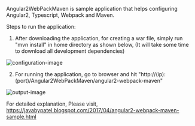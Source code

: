 Angular2WebPackMaven is sample application that helps configuring Angular2, Typescript, Webpack and Maven.

Steps to run the application:

1. After downloading the application, for creating a war file, simply run "mvn install" in home directory as shown below,
    (It will take some time to download all development dependencies) 

![configuration-image](https://3.bp.blogspot.com/-8b8RMyHxdi8/WO08r8gt0PI/AAAAAAAABt8/z2EzUtiRR8YhJkHA0jxI15z0VGGdQ-mqACLcB/s1600/output.png)

2. For running the application, go to browser and hit 
    "http://(ip):(port)/Angular2WebPackMaven/angular2-webpack-maven"
    
 ![output-image](https://1.bp.blogspot.com/-woDsAuhAa1c/WOvbgqW5v0I/AAAAAAAABtk/Ron90z8ZOIEpTDU4WBbYnDZytboz2-qdgCLcB/s1600/angular2-webpack-maven.png)   

For detailed explanation, Please visit, https://javabypatel.blogspot.com/2017/04/angular2-webpack-maven-sample.html
